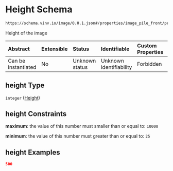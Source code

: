 # Height Schema

```txt
https://schema.vinv.io/image/0.0.1.json#/properties/image_pile_front/properties/height
```

Height of the image

| Abstract            | Extensible | Status         | Identifiable            | Custom Properties | Additional Properties | Access Restrictions | Defined In                                                                                                              |
| :------------------ | :--------- | :------------- | :---------------------- | :---------------- | :-------------------- | :------------------ | :---------------------------------------------------------------------------------------------------------------------- |
| Can be instantiated | No         | Unknown status | Unknown identifiability | Forbidden         | Allowed               | none                | [dereferenced.doc.json\*](../../../../../vinv-schemas/vinv-tree/out/0.0.1/dereferenced.doc.json "open original schema") |

## height Type

`integer` ([Height](dereferenced-properties-image-properties-height.md))

## height Constraints

**maximum**: the value of this number must smaller than or equal to: `10000`

**minimum**: the value of this number must greater than or equal to: `25`

## height Examples

```json
500
```
